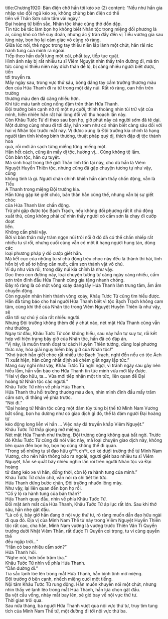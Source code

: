 title:Chương1920: Bản điện chờ hắn tới kéo xe (2)
content:
“Nếu như hắn gia nhập vào đội ngũ kéo xe, không chừng bản điện có thể<br>tiến về Thần Sơn sớm tầm vài ngày.”<br>Đại hoàng tử biến sắc, Nhân tộc khác cũng thở dồn dập.<br>Tin tức bế tắc làm bọn họ không biết Nhân tộc trong miệng đối phương là<br>ai, cũng khó có thể suy đoán, nhưng ác ý tràn đầy đến vị Tiểu vương gia sau<br>lưng này, bọn họ lại cảm giác vô cùng rõ ràng.<br>Giữa lúc nói, thẻ ngọc trong tay thiếu niên lấp lánh một chút, hắn rải rác<br>hành tung của mình ra ngoài.<br>Tiếp theo hắn duỗi lưng một cái, phất tay, tiếp tục quật.<br>Hình ảnh này bị rất nhiều tu sĩ Viêm Nguyệt nhìn thấy trên đường đi, mà tin<br>tức cũng vì thiếu niên này đích thân để lộ, bị càng nhiều người biết được, tiến<br>tới truyền ra.<br>Mấy ngày sau, trong vực thứ sáu, bóng dáng tay cầm trường thương màu<br>đen của Hứa Thanh đi ra từ trong một dãy núi. Rất rõ ràng, oan hồn trên trường<br>thương màu đen đã càng nhiều hơn.<br>Khí tức máu tanh cũng nồng đậm trên thân Hứa Thanh.<br>Đội trưởng bên cạnh nở rộ một nụ cười, thỉnh thoảng nhìn túi trữ vật của<br>mình, hiển nhiên hắn rất hài lòng đối với thu hoạch lần này.<br>Còn Khâu Tước Tử đi theo sau bọn họ, giờ phút này cả người sớm đã tê dại.<br>Một đường cùng nhau đi tới đây, hắn xem như có nhận biết càng sâu đối với<br>hai vị Nhân tộc trước mắt này. Vị được xưng là Đội trưởng kia chính là hạng<br>người tâm tính không bình thường, thuật pháp quỷ dị, thích đập dị tộc thành hoa<br>quả, rồi mới ăn sạch từng miếng từng miếng một.<br>Hắn hết cách, cũng ăn mấy dị tộc, hương vị… Cũng không tệ lắm.<br>Còn bản tộc, hắn cự tuyệt.<br>Mà sinh hoạt trong thế giới Thần linh tồn tại này, cho dù hắn là Viêm<br>Nguyệt Huyền Thiên tộc, nhưng cũng đã gặp chuyện tương tự như vậy, cũng<br>không tính là gì. Người chân chính khiến hắn cảm thấy chấn động, vẫn là Tiểu<br>A Thanh trong miệng Đội trưởng kia.<br>Hắn từng gặp kẻ giết chóc, bản thân hắn cũng thế, nhưng vẫn bị sự giết chóc<br>của Hứa Thanh làm chấn động.<br>Trừ phi gặp được tộc Bạch Trạch, nếu không đối phương rất ít chủ động<br>xuất thủ, cũng không phải cứ nhìn thấy người có cấm sơn là chạy đi cướp đoạt<br>liền.<br>Không cần phải vậy.<br>Bởi vì bản thân mấy trăm ngọn núi trôi nổi ở đó đã có thể chấn nhiếp rất<br>nhiều tu sĩ rồi, nhưng cuối cùng vẫn có một ít hạng người hung tàn, dùng các<br>loại phương pháp ý đồ cướp giết hắn.<br>Mà kết cục của những tu sĩ chủ động trêu chọc này đều là thành thi hài, linh<br>hồn bị vô số tơ hồng cắn nuốt, cấm sơn thành vật vô chủ.<br>Ví dụ như vừa rồi, trong dãy núi kia chính là như vậy.<br>Dọc theo con đường này, loại chuyện tương tự càng ngày càng nhiều, cấm<br>sơn trên đỉnh đầu Hứa Thanh cũng gia tăng nhanh chóng.<br>Đây rõ ràng là có một vòng xoáy đang lấy Hứa Thanh làm trung tâm, ầm ầm<br>chuyển động.<br>Còn nguyên nhân hình thành vòng xoáy, Khâu Tước Tử cũng tìm hiểu được.<br>Hắn đã từng báo cho hai người Hứa Thanh biết vì tộc Bạch Trạch không cam<br>tâm, cùng khí thế của Nhân tộc trong Viêm Nguyệt Huyền Thiên là như vậy, sẽ<br>dẫn tới sự chú ý của rất nhiều người.<br>Nhưng Đội trưởng không thèm để ý chút nào, nét mặt Hứa Thanh cũng vẫn<br>như thường.<br>Ngay từ đầu, Khâu Tước Tử còn không hiểu, sau này hắn tự suy tư, rồi kết<br>hợp với hiện trạng bây giờ của Nhân tộc, hắn đã có đáp án.<br>“Vị này, là muốn tranh đoạt tư cách Huyền Thiên tướng, dùng loại phương<br>thức này, hóa giải nguy hiểm bây giờ của Nhân tộc!”<br>“Khó trách hắn giết chóc rất nhiều tộc Bạch Trạch, nghĩ đến nếu có tộc Ách<br>Ti xuất hiện, hắn cũng nhất định sẽ chém giết ngay lập tức.”<br>Mang suy nghĩ như vậy, Khâu Tước Tử nghĩ ngợi, vì tránh ngày sau gây nên<br>hiểu lầm, hắn vẫn báo cho Hứa Thanh tin tức mình vừa mới lấy được.<br>“Hai vị đạo hữu, ta… Vừa mới tiếp nhận một tin tức, liên quan để Đại<br>hoàng tử Nhân tộc các ngươi.”<br>Khâu Tước Tử nhìn về phía Hứa Thanh.<br>Hứa Thanh thu hồi trường thương màu đen, nhìn mình đỉnh đầu mấy trăm<br>cấm sơn, đi thẳng về phía trước.<br>“Nói đi.”<br>“Đại hoàng tử Nhân tộc cùng một đám tùy tùng bị thế tử Minh Nam Vương<br>bắt sống, bọn họ dường như có giao dịch gì đó, thế là đám người Đại hoàng tử<br>kéo động long liễn vì hắn … Việc này đã truyền khắp Viêm Nguyệt.”<br>Khâu Tước Tử thấp giọng mở miệng.<br>Nét mặt Hứa Thanh như thường, Đội trưởng cũng không quá bất ngờ. Trước<br>đó Khâu Tước Tử cũng đã nói việc này, mà loại chuyện giao dịch này, không<br>liên quan đến bọn họ, bọn họ cũng không thể đi quản.<br>“Trong số những tu sĩ đạo hữu g**t ch*t, có kẻ dưới trướng thế tử Minh Nam<br>Vương, cho nên hắn thông báo ra ngoài, ngươi giết bao nhiêu tu sĩ Viêm<br>Nguyệt, hắn sẽ quất bây nhiêu nghìn lần roi trên người Nhân tộc và Đại hoàng<br>tử đang kéo xe vì hắn, đồng thời, còn lộ ra hành tung của mình.”<br>Khâu Tước Tử chần chờ, vẫn nói ra chi tiết tin tức.<br>Hứa Thanh dừng bước chân, Đội trưởng nhướn lông mày.<br>Như vậy, lại liên quan đến bọn họ rồi.<br>“Cố ý lộ ra hành tung của bản thân?”<br>Hứa Thanh quay đầu, nhìn về phía Khâu Tước Tử.<br>Đối mặt ánh mắt của Hứa Thanh, Khâu Tước Tử áp lực rất lớn. Sau khi thở<br>sâu, hắn nhẹ gật đầu.<br>“Là cố ý, bây giờ hắn đang ở nội vực thứ tư, rõ ràng muốn dẫn đạo hữu ngài<br>đi qua đó. Địa vị của Minh Nam Thế tử này trong Viêm Nguyệt Huyền Thiên<br>tộc rất cao, cha hắn, Minh Nam vương là vương trước Thiên Vân Ti Quyền<br>trướng dưới Nhật Viêm Thần, rất được Ti Quyền coi trọng, tu vi cùng quyền thế<br>đều ngập trời…”<br>“Hắn có bao nhiêu cấm sơn?”<br>Hứa Thanh hỏi.<br>“Nghe nói, hơn bốn trăm tòa.”<br>Khâu Tước Tử nhìn về phía Hứa Thanh.<br>“Dẫn đường đi.”<br>Tia sắc lạnh lóe lên trong mắt Hứa Thanh, hắn bình tĩnh mở miệng.<br>Đội trường ở bên cạnh, nhếch miệng cười một tiếng.<br>Nội tâm Khâu Tước Tử rung động. Hắn muốn khuyên nói một chút, nhưng<br>nhìn thấy vẻ lạnh lẽo trong mắt Hứa Thanh, hắn lựa chọn gật đầu.<br>Ba vệt cầu vồng, nháy mắt bay lên, xé gió bay về nội vực thứ tư.<br>Thời gian trôi qua.<br>Sau nửa tháng, ba người Hứa Thanh vượt qua nội vực thứ tư, truy tìm tung<br>tích của Minh Nam Thế tử, một đường đi tới nội vực thứ ba.